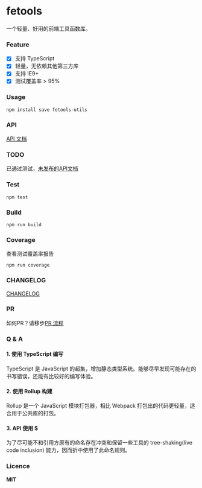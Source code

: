 # fetools

一个轻量、好用的前端工具函数库。

### Feature
- [x] 支持 TypeScript
- [x] 轻量，无依赖其他第三方库
- [x] 支持 IE9+
- [x] 测试覆盖率 > 95%

### Usage
```
npm install save fetools-utils
```

### API
[API 文档](./docs/API.md)

### TODO
已通过测试，[未发布的API文档](./docs/TODO.md)

### Test
```
npm test
```

### Build
```
npm run build
```

### Coverage

查看测试覆盖率报告
```
npm run coverage
```

### CHANGELOG
[CHANGELOG](./CHANGELOG.md)

### PR
如何PR？请移步[PR 流程](./docs/PR.md)

### Q & A 

#### 1. 使用 TypeScript 编写
TypeScript 是 JavaScript 的超集，增加静态类型系统。能够尽早发现可能存在的书写错误，还能有比较好的编写体验。

#### 2. 使用 Rollup 构建
Rollup 是一个 JavaScript 模块打包器，相比 Webpack 打包出的代码更轻量，适合用于公共库的打包。

#### 3. API 使用 $
为了尽可能不和引用方原有的命名存在冲突和保留一些工具的 tree-shaking(live code inclusion) 能力，因而折中使用了此命名规则。

### Licence
**MIT**
